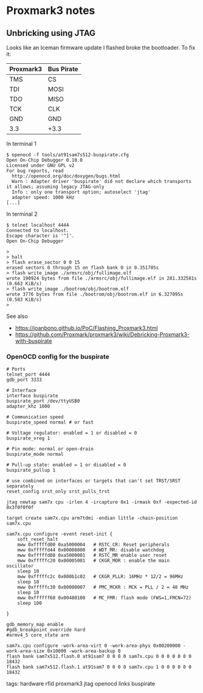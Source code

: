 # Proxmark3 notes

## Unbricking using JTAG
Looks like an Iceman firmware update I flashed broke the bootloader. To fix it:

|Proxmark3|Bus Pirate|
|-----    | ----- |
|TMS	|CS	|
|TDI	|MOSI|
|TDO	|MISO|
|TCK	|CLK|
|GND	|GND|
|3.3	|+3.3|

In terminal 1
```
$ openocd -f tools/at91sam7s512-buspirate.cfg
Open On-Chip Debugger 0.10.0
Licensed under GNU GPL v2
For bug reports, read
  http://openocd.org/doc/doxygen/bugs.html
  Warn : Adapter driver 'buspirate' did not declare which transports it allows; assuming legacy JTAG-only
  Info : only one transport option; autoselect 'jtag'
  adapter speed: 1000 kHz
[...]
```
In terminal 2
```
$ telnet localhost 4444
Connected to localhost.
Escape character is '^]'.
Open On-Chip Debugger

>
> halt
> flash erase_sector 0 0 15
erased sectors 0 through 15 on flash bank 0 in 0.351705s
> flash write_image ./armsrc/obj/fullimage.elf
wrote 190924 bytes from file ./armsrc/obj/fullimage.elf in 281.332581s (0.663 KiB/s)
> flash write_image ./bootrom/obj/bootrom.elf
wrote 3776 bytes from file ./bootrom/obj/bootrom.elf in 6.327095s (0.583 KiB/s)
>
```

See also
- https://joanbono.github.io/PoC/Flashing_Proxmark3.html
- https://github.com/Proxmark/proxmark3/wiki/Debricking-Proxmark3-with-buspirate

### OpenOCD config for the buspirate
```
# Ports
telnet_port 4444
gdb_port 3333

# Interface
interface buspirate
buspirate_port /dev/ttyUSB0
adapter_khz 1000

# Communication speed
buspirate_speed normal # or fast

# Voltage regulator: enabled = 1 or disabled = 0
buspirate_vreg 1

# Pin mode: normal or open-drain
buspirate_mode normal

# Pull-up state: enabled = 1 or disabled = 0
buspirate_pullup 1

# use combined on interfaces or targets that can't set TRST/SRST separately
reset_config srst_only srst_pulls_trst

jtag newtap sam7x cpu -irlen 4 -ircapture 0x1 -irmask 0xf -expected-id 0x3f0f0f0f

target create sam7x.cpu arm7tdmi -endian little -chain-position sam7x.cpu

sam7x.cpu configure -event reset-init {
    soft_reset_halt
    mww 0xfffffd00 0xa5000004   # RSTC_CR: Reset peripherals
    mww 0xfffffd44 0x00008000   # WDT_MR: disable watchdog
    mww 0xfffffd08 0xa5000001   # RSTC_MR enable user reset
    mww 0xfffffc20 0x00005001   # CKGR_MOR : enable the main oscillator
    sleep 10
    mww 0xfffffc2c 0x000b1c02   # CKGR_PLLR: 16MHz * 12/2 = 96MHz
    sleep 10
    mww 0xfffffc30 0x00000007   # PMC_MCKR : MCK = PLL / 2 = 48 MHz
    sleep 10
    mww 0xffffff60 0x00480100   # MC_FMR: flash mode (FWS=1,FMCN=72)
    sleep 100

}

gdb_memory_map enable
#gdb_breakpoint_override hard
#armv4_5 core_state arm

sam7x.cpu configure -work-area-virt 0 -work-area-phys 0x00200000 -work-area-size 0x10000 -work-area-backup 0
flash bank sam7x512.flash.0 at91sam7 0 0 0 0 sam7x.cpu 0 0 0 0 0 0 0 18432
flash bank sam7x512.flash.1 at91sam7 0 0 0 0 sam7x.cpu 1 0 0 0 0 0 0 18432
```

tags: hardware rfid proxmark3 jtag openocd links buspirate
